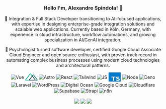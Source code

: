 <div align="center">
  
### Hello I'm, Alexandre Spindola! :handshake:

🏢 Integration & Full Stack Developer transitioning to AI-focused applications, with expertise in designing enterprise-grade integration solutions and scalable web applications. Currently based in Köln, Germany, with experience in cloud infrastructure, workflow automations, and growing specialization in AI/GenAI integration.

🌱 Psychologist turned software developer, certified Google Cloud Associate Cloud Engineer and open source enthusiast, with proven track record in automating complex business processes using modern cloud technologies and architectural patterns.

</div>
<div align="center">
 <img align="center" alt="Vue" height="30" width="40" src="https://cdn.jsdelivr.net/gh/devicons/devicon/icons/vuejs/vuejs-original-wordmark.svg" />
 <img align="center" alt="Nuxt.js" height="30" width="40" src="https://raw.githubusercontent.com/devicons/devicon/master/icons/nuxtjs/nuxtjs-original.svg" />
 <img align="center" alt="Astro" height="30" width="40" src="https://astro.build/assets/press/astro-icon-light-gradient.svg" />
 <img align="center" alt="React" height="30" width="40" src="https://assets-bunny-cdn.b-cdn.net/icons/react_dark.svg" />
 <img align="center" alt="Tailwind" height="30" width="40" src="https://upload.wikimedia.org/wikipedia/commons/d/d5/Tailwind_CSS_Logo.svg" />
 <img align="center" alt="JS" height="30" width="40" src="https://cdn.jsdelivr.net/gh/devicons/devicon/icons/javascript/javascript-original.svg"/>
 <img align="center" alt="TypeScript" height="30" width="40" src="https://raw.githubusercontent.com/devicons/devicon/master/icons/typescript/typescript-original.svg" />
 <img align="center" alt="Node" height="30" width="40" src="https://assets-bunny-cdn.b-cdn.net/icons/nodejs.svg" />
 <img align="center" alt="Deno" height="30" width="40" src="https://assets-bunny-cdn.b-cdn.net/icons/deno_dark.svg" />
 <img align="center" alt="Laravel" height="30" width="40" src="https://upload.wikimedia.org/wikipedia/commons/9/9a/Laravel.svg" />
 <img align="center" alt="WordPress" height="30" width="40" src="https://www.svgrepo.com/show/349568/wordpress.svg" />
 <img align="center" alt="Digital Ocean" height="30" width="40" src="https://upload.wikimedia.org/wikipedia/commons/c/c2/DigitalOcean_icon.svg" />
 <img align="center" alt="Google Cloud" height="30" width="40" src="https://www.svgrepo.com/show/353805/google-cloud.svg" />
 <img align="center" alt="Cloudflare" height="30" width="40" src="https://spindola.me/cloudflare.svg" />
 <img align="center" alt="Supabase" height="30" width="40" src="https://spindola.me/supabase.svg" />
 <img align="center" alt="Strapi" height="30" width="40" src="https://spindola.me/strapi.svg" />
 <img align="center" alt="n8n" height="30" width="40" src="https://spindola.me/n8n.svg" />
</div>
  
<div align="center"> <br>
  <a href = "mailto:alexandre.spindola11@gmail.com"><img src="https://img.shields.io/badge/-Gmail-%23333?style=for-the-badge&logo=gmail&logoColor=white" target="_blank"></a>
  <a href="https://www.xing.com/profile/Alexandre_Spindola" target="_blank"><img src="https://img.shields.io/badge/-XING-%23026466?style=for-the-badge&logo=xing&logoColor=white" target="_blank"></a>
  <a href="https://spindola.me" target="_blank"><img src="https://img.shields.io/badge/Portfolio-%23000000.svg?style=for-the-badge&logo=firefox&logoColor=#FF7139" target="_blank"></a> 
</div> 
